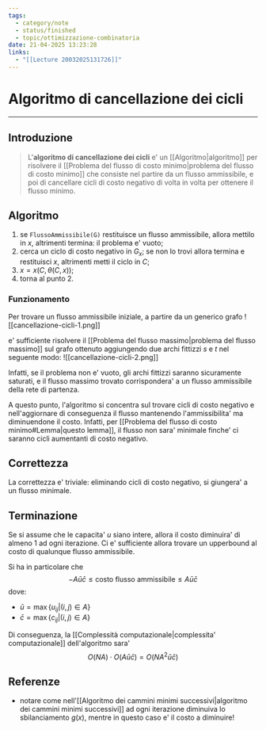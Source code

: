 ```yaml
---
tags:
  - category/note
  - status/finished
  - topic/ottimizzazione-combinatoria
date: 21-04-2025 13:23:28
links:
  - "[[Lecture 20032025131726]]"
---
```

# Algoritmo di cancellazione dei cicli
---
## Introduzione
> L'**algoritmo di cancellazione dei cicli** e' un [[Algoritmo|algoritmo]] per risolvere il [[Problema del flusso di costo minimo|problema del flusso di costo minimo]] che consiste nel partire da un flusso ammissibile, e poi di cancellare cicli di costo negativo di volta in volta per ottenere il flusso minimo.

## Algoritmo
1. se `FlussoAmmissibile(G)` restituisce un flusso ammissibile, allora mettilo in $x$, altrimenti termina: il problema e' vuoto;
2. cerca un ciclo di costo negativo in $G_{x}$; se non lo trovi allora termina e restituisci $x$, altrimenti metti il ciclo in $C$;
3. $x = x(C, \theta(C, x))$;
4. torna al punto 2.

### Funzionamento
Per trovare un flusso ammissibile iniziale, a partire da un generico grafo
![[cancellazione-cicli-1.png]]

e' sufficiente risolvere il [[Problema del flusso massimo|problema del flusso massimo]] sul grafo ottenuto aggiungendo due archi fittizzi $s$ e $t$ nel seguente modo:
![[cancellazione-cicli-2.png]]

Infatti, se il problema non e' vuoto, gli archi fittizzi saranno sicuramente saturati, e il flusso massimo trovato corrispondera' a un flusso ammissibile della rete di partenza.

A questo punto, l'algoritmo si concentra sul trovare cicli di costo negativo e nell'aggiornare di conseguenza il flusso mantenendo l'ammissibilita' ma diminuendone il costo. Infatti, per [[Problema del flusso di costo minimo#Lemma|questo lemma]], il flusso non sara' minimale finche' ci saranno cicli aumentanti di costo negativo.

## Correttezza
La correttezza e' triviale: eliminando cicli di costo negativo, si giungera' a un flusso minimale.

## Terminazione
Se si assume che le capacita' $u$ siano intere, allora il costo diminuira' di almeno 1 ad ogni iterazione. Ci e' sufficiente allora trovare un upperbound al costo di qualunque flusso ammissibile.

Si ha in particolare che
$$-A\bar{u}\bar{c} \leq \text{costo flusso ammissibile} \leq A \bar{u} \bar{c}$$
dove:
- $\bar{u} = \max\{u_{ij} | (i, j) \in A\}$
- $\bar{c} = \max\{c_{ij} | (i, j) \in A\}$

Di conseguenza, la [[Complessità computazionale|complessita' computazionale]] dell'algoritmo sara'
$$O(NA) \cdot O(A\bar{u}\bar{c}) = O(NA^{2} \bar{u} \bar{c})$$

## Referenze
- notare come nell'[[Algoritmo dei cammini minimi successivi|algoritmo dei cammini minimi successivi]] ad ogni iterazione diminuiva lo sbilanciamento $g(x)$, mentre in questo caso e' il costo a diminuire!